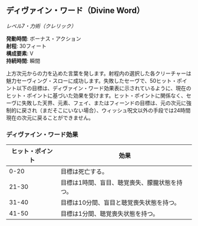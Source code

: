 ## ディヴァイン・ワード（Divine Word）
*レベル7・力術（クレリック）*

**発動時間**: ボーナス・アクション  
**射程**: 30フィート  
**構成要素**: V  
**持続時間**: 瞬間

上方次元からの力を込めた言葉を発します。射程内の選択した各クリーチャーは魅力セーヴィング・スローに成功します。失敗したセーヴで、50ヒット・ポイント以下の目標は、ディヴァイン・ワード効果表に示されているように、現在のヒット・ポイントに基づいた効果を受けます。ヒット・ポイントに関係なく、セーヴに失敗した天界、元素、フェイ、またはフィーンドの目標は、元の次元に強制的に戻され（まだそこにいない場合）、ウィッシュ呪文以外の手段では24時間現在の次元に戻ることができません。

### ディヴァイン・ワード効果

| ヒット・ポイント | 効果 |
|-----------------|------|
| 0-20 | 目標は死亡する。 |
| 21-30 | 目標は1時間、盲目、聴覚喪失、朦朧状態を持つ。 |
| 31-40 | 目標は10分間、盲目と聴覚喪失状態を持つ。 |
| 41-50 | 目標は1分間、聴覚喪失状態を持つ。 |